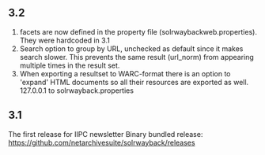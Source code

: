 3.2
-----
1) facets are now  defined in the property file (solrwaybackweb.properties). They were hardcoded in 3.1
2) Search option to group by URL, unchecked as default since it makes search slower. This prevents the same result (url_norm)
from appearing multiple times in the result set.
3) When exporting a resultset to WARC-format there is an option to 'expand' HTML documents so all their resources are exported as well.
127.0.0.1 to solrwayback.properties 
 
 

3.1
-----
The first release for IIPC newsletter
Binary bundled release: https://github.com/netarchivesuite/solrwayback/releases




